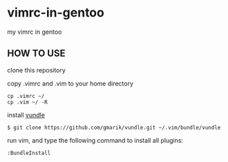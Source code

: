 vimrc-in-gentoo
===============

my vimrc in gentoo

HOW TO USE
----------

clone this repository

copy .vimrc and .vim to your home directory

    cp .vimrc ~/
    cp .vim ~/ -R

install [vundle](https://github.com/gmarik/vundle)

    $ git clone https://github.com/gmarik/vundle.git ~/.vim/bundle/vundle

run vim, and type the following command to install all plugins:

    :BundleInstall
